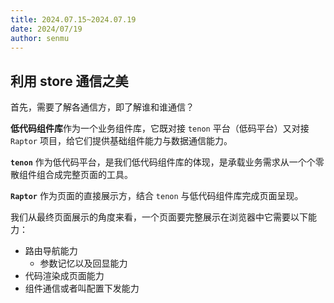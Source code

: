 ```yaml
---
title: 2024.07.15~2024.07.19
date: 2024/07/19
author: senmu
---
```


## 利用 store 通信之美

首先，需要了解各通信方，即了解谁和谁通信？

**低代码组件库**作为一个业务组件库，它既对接 `tenon` 平台（低码平台）又对接 `Raptor` 项目，给它们提供基础组件能力与数据通信能力。

**`tenon`** 作为低代码平台，是我们低代码组件库的体现，是承载业务需求从一个个零散组件组合成完整页面的工具。

**`Raptor`** 作为页面的直接展示方，结合 `tenon` 与低代码组件库完成页面呈现。

我们从最终页面展示的角度来看，一个页面要完整展示在浏览器中它需要以下能力：

* 路由导航能力
  * 参数记忆以及回显能力
* 代码渲染成页面能力
* 组件通信或者叫配置下发能力

